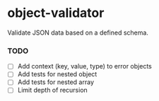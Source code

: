 object-validator
================
Validate JSON data based on a defined schema.

### TODO
 - [ ] Add context (key, value, type) to error objects
 - [ ] Add tests for nested object
 - [ ] Add tests for nested array
 - [ ] Limit depth of recursion
